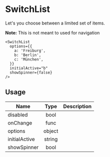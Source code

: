 <!-- 
This is an auto-generated markdown. 
You can change it in "src/molecules/SwitchList/SwitchList.js" and run build:docs to update this file.
-->
# SwitchList
Let's you choose between a limited set of items.

**Note:** This is not meant to used for navigation

```example
<SwitchList
  options={{
    a: 'Freiburg',
    b: 'Berlin',
    c: 'München',
  }}
  initialActive="b"
  showSpinner={false}
/>
```
## Usage
| Name        | Type           | Description  |
| ----------- |:--------------:| ------------:|
|disabled|bool|
|onChange|func|
|options|object|
|initialActive|string|
|showSpinner|bool|
